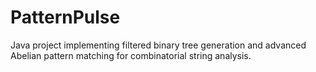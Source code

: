 # PatternPulse
Java project implementing filtered binary tree generation and advanced Abelian pattern matching for combinatorial string analysis.
